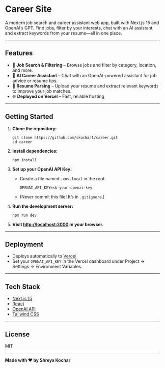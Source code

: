# Career Site

A modern job search and career assistant web app, built with Next.js 15 and OpenAI’s GPT. Find jobs, filter by your interests, chat with an AI assistant, and extract keywords from your resume—all in one place.

---

## Features

- 🔎 **Job Search & Filtering** – Browse jobs and filter by category, location, and more.
- 🤖 **AI Career Assistant** – Chat with an OpenAI-powered assistant for job advice or resume tips.
- 📄 **Resume Parsing** – Upload your resume and extract relevant keywords to improve your job matches.
- 🌐 **Deployed on Vercel** – Fast, reliable hosting.

---

## Getting Started

1. **Clone the repository:**
   ```
   git clone https://github.com/skochar1/career.git
   cd career
   ```

2. **Install dependencies:**
   ```
   npm install
   ```

3. **Set up your OpenAI API Key:**
   - Create a file named `.env.local` in the root:
     ```
     OPENAI_API_KEY=sk-your-openai-key
     ```
   - (Never commit this file! It’s in `.gitignore`.)

4. **Run the development server:**
   ```
   npm run dev
   ```

5. **Visit [http://localhost:3000](http://localhost:3000) in your browser.**

---

## Deployment

- Deploys automatically to [Vercel](https://vercel.com).
- Set your `OPENAI_API_KEY` in the Vercel dashboard under Project → Settings → Environment Variables.

---

## Tech Stack

- [Next.js 15](https://nextjs.org/)
- [React](https://react.dev/)
- [OpenAI API](https://platform.openai.com/docs/api-reference)
- [Tailwind CSS](https://tailwindcss.com/)

---

## License

MIT

---

**Made with ❤️ by Shreya Kochar**
